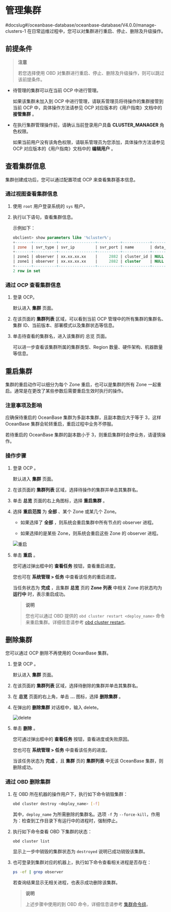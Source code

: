 # 管理集群
#docslug#/oceanbase-database/oceanbase-database/V4.0.0/manage-clusters-1
在日常运维过程中，您可以对集群进行重启、停止、删除及升级操作。

## 前提条件

> **注意**
>
> 若您选择使用 OBD 对集群进行重启、停止、删除及升级操作，则可以跳过该前提条件。

* 待管理的集群可以在当前 OCP 中进行管理。

  如果该集群未加入到 OCP 中进行管理，请联系管理员将待操作的集群接管到当前 OCP 中，具体操作方法请参见 OCP 对应版本的《用户指南》文档中的 **接管集群** 。
  
* 在执行集群管理操作前，请确认当前登录用户具备 **CLUSTER_MANAGER** 角色权限。

  如果当前用户没有该角色权限，请联系管理员为您添加，具体操作方法请参见 OCP 对应版本的《用户指南》文档中的 **编辑用户** 。

## 查看集群信息

集群创建成功后，您可以通过配置项或 OCP 来查看集群基本信息。

### 通过视图查看集群信息

1. 使用 `root` 用户登录系统的 `sys` 租户。

2. 执行以下语句，查看集群信息。

   示例如下：

   ```sql
   obclient> show parameters like '%cluster%';
   +-------+----------+----------------+----------+------------+-----------+-----------+---------------------+----------+---------+---------+-------------------+
   | zone  | svr_type | svr_ip         | svr_port | name       | data_type | value     | info                | section  | scope   | source  | edit_level        |
   +-------+----------+----------------+----------+------------+-----------+-----------+---------------------+----------+---------+---------+-------------------+
   | zone1 | observer | xx.xx.xx.xx    |     2882 | cluster_id | NULL      | 1         | ID of the cluster   | OBSERVER | CLUSTER | DEFAULT | DYNAMIC_EFFECTIVE |
   | zone1 | observer | xx.xx.xx.xx    |     2882 | cluster    | NULL      | obcluster | Name of the cluster | OBSERVER | CLUSTER | DEFAULT | DYNAMIC_EFFECTIVE |
   +-------+----------+----------------+----------+------------+-----------+-----------+---------------------+----------+---------+---------+-------------------+
   2 row in set
   ```

### 通过 OCP 查看集群信息

1. 登录 OCP。

   默认进入 **集群** 页面。

2. 在该页面的 **集群列表** 区域，可以看到当前 OCP 管理中的所有集群的集群名、集群 ID、当前版本、部署模式以及集群状态等信息。

3. 单击待查看的集群名，进入该集群的 总览 页面。

   可以进一步查看该集群所属的集群类型、Region 数量、硬件架构、机器数量等信息。

## 重启集群

集群的重启动作可以细分为每个 Zone 重启，也可以是集群的所有 Zone 一起重启。通常是在更改了某些参数后需要重启生效时执行的操作。

### 注意事项及影响

应确保待重启的 OceanBase 集群为多副本集群，且副本数应大于等于 3，这样 OceanBase 集群会轮转重启，重启过程中业务不停服。

若待重启的 OceanBase 集群的副本数小于 3，则重启集群时会停业务，请谨慎操作。

### 操作步骤

1. 登录 OCP 。

   默认进入 **集群** 页面。

2. 在该页面的 **集群列表** 区域，选择待操作的集群并单击其集群名。

3. 单击 **总览** 页面的右上角图标，选择 **重启集群** 。

4. 选择 **重启范围** 为 **全部** 、某个 Zone 或某几个 Zone。

   * 如果选择了 **全部** ，则系统会重启集群中所有节点的 observer 进程。

   * 如果选择的是某些 Zone，则系统会重启这些 Zone 的 observer 进程。

   ![重启](https://help-static-aliyun-doc.aliyuncs.com/assets/img/zh-CN/3048190061/p168772.png)

5. 单击 **重启** 。

   您可通过弹出框中的 **查看任务** 按钮，查看重启进度。

   您也可在 **系统管理 \> 任务** 中查看该任务的重启进度。

   当任务状态为 **完成** ，且集群 **总览** 页的 **Zone 列表** 中相关 Zone 的状态均为 **运行中** 时，表示重启成功。

   > **说明**
   >
   > 您也可以通过 OBD 提供的 `obd cluster restart <deploy_name>` 命令来重启集群。详细信息请参考 [obd cluster restart](https://www.oceanbase.com/docs/community/obd-cn/V1.3.3/10000000000182177)。

## 删除集群

您可以通过 OCP 删除不再使用的 OceanBase 集群。

1. 登录 OCP 。

   默认进入 **集群** 页面。

2. 在该页面的 **集群列表** 区域，选择待删除的集群并单击其集群名。

3. 在 **总览** 页面的右上角，单击 **...** 图标，选择 **删除集群** 。

4. 在弹出的 **删除集群** 对话框中，输入 delete。

   ![delete](https://help-static-aliyun-doc.aliyuncs.com/assets/img/zh-CN/3048190061/p168775.png)

5. 单击 **删除** 。

   您可通过弹出框中的 **查看任务** 按钮，查看进度或失败原因。

   您也可在 **系统管理 \> 任务** 中查看该任务的进度。

   当该任务状态为 **完成** ，且 **集群** 页的 **集群列表** 中无该 OceanBase 集群，则删除成功。

### 通过 OBD 删除集群

1. 在 OBD 所在机器的操作用户下，执行如下命令销毁集群：

   ```bash
   obd cluster destroy <deploy_name> [-f]
   ```

   其中，`deploy_name` 为所需删除的集群名。选项 `-f` 为 `--force-kill`，作用为：检查到工作目录下有运行中的进程时，强制停止。

2. 执行如下命令查看 OBD 下集群的状态：

   ```bash
   obd cluster list
   ```

   显示上一步中销毁的集群状态为 `destroyed` 说明已成功销毁该集群。

3. 也可登录到集群对应的机器上，执行如下命令查看相关进程是否存在：

   ```bash
   ps -ef | grep observer
   ```

   若查询结果显示无相关进程，也表示成功删除该集群。

   > **说明**
   >
   > 上述步骤中使用的到 OBD 命令，详细信息请参考 [集群命令组](https://www.oceanbase.com/docs/community-obd-cn-10000000000768422)。
